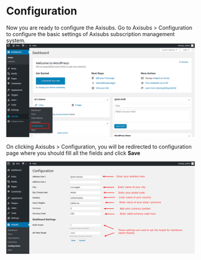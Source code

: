 # Configuration

Now you are ready to configure the Axisubs. Go to Axisubs > Configuration to configure the basic settings of Axisubs subscription management system. ![choose-config](./images/axisub_config_01.png)

On clicking Axisubs > Configuration, you will be redirected to configuration page where you should fill all the fields and click **Save**

![configuration](./images/axisub_config_02.png)
